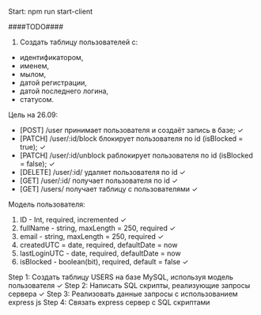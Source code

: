 Start: npm run start-client

####TODO####

1. Создать таблицу пользователей с: 
- идентификатором, 
- именем, 
- мылом, 
- датой регистрации, 
- датой последнего логина, 
- статусом.

Цель на 26.09:
- [POST] /user принимает пользователя и создаёт запись в базе; ✓
- [PATCH] /user/:id/block блокирует пользователя по id (isBlocked = true); ✓
- [PATCH] /user/:id/unblock раблокирует пользователя по id (isBlocked = false); ✓
- [DELETE] /user/:id/ удаляет пользователя по id ✓
- [GET] /user/:id/ получает пользователя по id ✓
- [GET] /users/ получает таблицу с пользователями ✓

Модель пользователя:
1) ID - Int, required, incremented ✓
2) fullName - string, maxLength = 250, required ✓
3) email - string, maxLength = 250, required ✓
4) createdUTC = date, required, defaultDate = now 
5) lastLoginUTC - date, required, defaultDate = now 
6) isBlocked - boolean(bit), required, default = false ✓

Step 1: Создать таблицу USERS на базе MySQL, используя модель пользователя ✓
Step 2: Написать SQL скрипты, реализующие запросы сервера ✓
Step 3: Реализовать данные запросы с использованием express js
Step 4: Связать express сервер с SQL скриптами


